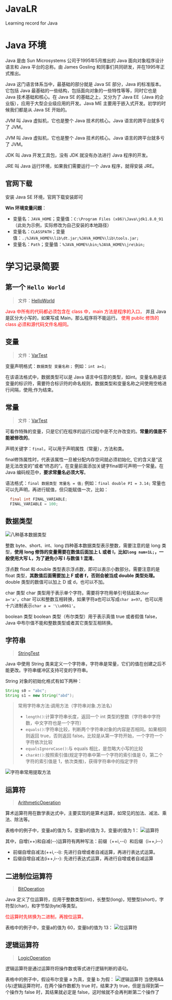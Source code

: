 # JavaLR

Learning record for Java

# Java 环境

Java 是由 Sun Microsystems 公司于1995年5月推出的 Java 面向对象程序设计语言和 Java 平台的总称。由 James Gosling 和同事们共同研发，并在1995年正式推出。

Java 这门语言体系当中，最基础的部分就是 Java SE 部分，Java 的标准版本。它包括 Java 最基础的一些结构，包括面向对象的一些特性等等，同时它也是 Java 技术基础和核心。在 Java SE 的基础之上，又分为了 Java EE（Java 的企业版），应用于大型企业级应用的开发。Java ME 主要用于嵌入式开发。初学的时候我们都是从 Java SE 开始的。

JVM 叫 Java 虚拟机，它也是整个 Java 技术的核心。Java 语言的跨平台就多亏了 JVM。

JVM 叫 Java 虚拟机，它也是整个 Java 技术的核心。Java 语言的跨平台就多亏了 JVM。

JDK 叫 Java 开发工具包，没有 JDK 就没有办法进行 Java 程序的开发。

JRE 叫 Java 运行环境，如果我们需要运行一个 Java 程序，就得安装 JRE。

## 官网下载

安装 Java SE 环境，官网下载安装即可

**Win 环境变量问题**：

-   变量名：`JAVA_HOME`；变量值：`C:\Program Files (x86)\Java\jdk1.8.0_91`（此处为示例，实际修改为自己安装的本地路径）
-   变量名：`CLASSPATH`；变量值：`.;%JAVA_HOME%\lib\dt.jar;%JAVA_HOME%\lib\tools.jar;`
-   变量名：`Path`；变量值：`%JAVA_HOME%\bin;%JAVA_HOME%\jre\bin;`

# 学习记录简要

## 第一个 `Hello World`

> 文件：[HelloWorld](./day01/HelloWorld.java)

<span style="color:red">Java 中所有的代码都必须包含在 class 中，main 方法是程序的入口，</span>
并且 Java 是区分大小写的，如果写成 Main，那么程序将不能运行。
<span style="color:red">使用 public 修饰的 class 必须和源代码文件名相同。</span>

## 变量

> 文件：[VarTest](./day02/VarTest.java)

变量声明格式：`数据类型 变量名称；`
例如：`int a=1;`

在该语法格式中，数据类型可以是 Java 语言中任意的类型，如int。变量名称是该变量的标识符，需要符合标识符的命名规则，数据类型和变量名称之间使用空格进行间隔，使用;作为结束。

## 常量

> 文件：[VarTest](./day02/VarTest.java)

可看作特殊的变量，只是它们在程序的运行过程中是不允许改变的。**常量的值是不能被修改的**。

声明关键字：`final`，可以用于声明属性（常量），方法和类。

final修饰属性时，代表该属性一旦被分配内存空间就必须初始化, 它的含义是“这是无法改变的”或者“终态的”。在变量前面添加关键字final即可声明一个常量。在 Java 编码规范中，**要求常量名必须大写**。

语法格式：`final 数据类型 常量名 = 值;`
例如：`final double PI = 3.14;`
常量也可以先声明，再进行赋值，但只能赋值一次，比如： ​

```java
  final int FINAL_VARIABLE; ​
  FINAL_VARIABLE = 100;
```

## 数据类型

![八种基本数据类型](./img/java数据类型.png)

整数
byte、short、int、long 四种基本数据类型表示整数，需要注意的是 long 类型，**使用 long 修饰的变量需要在数值后面加上 L 或者 l，比如`long num=1L;`，一般使用大写 L，为了避免小写 l 与数值 1 混淆**。

浮点数
float 和 double 类型表示浮点数，即可以表示小数部分。需要注意的是 float 类型，**其数值后面需要加上 F 或者 f，否则会被当成 double 类型处理。** double 类型的数值可以加上 D 或 d，也可以不加。

char 类型
char 类型用于表示单个字符。需要将字符用单引号括起来`char a='a'`，char 可以和整数互相转换，如果字符a也可以写成`char a=97`。也可以用十六进制表示`char a = '\\u0061'`。

boolean 类型
boolean 类型（布尔类型）用于表示真值 true 或者假值 false，Java 中布尔值不能和整数类型或者其它类型互相转换。

## 字符串

> [StringTest](./day04/StringTest.java)

Java 中使用 String 类来定义一个字符串，字符串是常量，它们的值在创建之后不能更改。字符串缓冲区支持可变的字符串。

String 对象的初始化格式有如下两种：

```java
String s0 = "abc";
String s1 = new String("abd");
```

> 常用字符串方法:调用方法（字符串对象.方法名）
>
> -   `length()`:计算字符串长度，返回一个 int 类型的整数（字符串中字符数，中文字符也是一个字符）
> -   `equals()`:字符串比较，判断两个字符串对象的内容是否相同。如果相同则返回 true，否则返回 false。比较是从第一字符开始，一个字符一个字符依次比较
> -   `equalsIgnoreCase()`:与 equals 相比，是忽略大小写的比较
> -   `charAt()`:按照索引值(规定字符串中第一个字符的索引值是 0，第二个字符的索引值是 1，依次类推)，获得字符串中的指定字符

![字符串常用提取方法](./img/字符串常用提取方法.png)

## 运算符

> [ArithmeticOperation](./day05/ArithmeticOperation.java)

算术运算符用在数学表达式中，主要实现的是算术运算，如常见的加法、减法、乘法、除法等。

表格中的例子中，变量a的值为 5，变量b的值为 3，变量i的值为 1：
![运算符](./img/运算符.png)

其中，自增(++)和自减(--)运算符有两种写法：前缀（++i,--i）和后缀（i++,i--）

-   前缀自增自减法(++i,--i): 先进行自增或者自减运算，再进行表达式运算。
-   后缀自增自减法(i++,i--): 先进行表达式运算，再进行自增或者自减运算

## 二进制位运算符

> [BitOperation](./day06/BitOperation.java)

Java 定义了位运算符，应用于整数类型(int)，长整型(long)，短整型(short)，字符型(char)，和字节型(byte)等类型。

<p style="color:red">位运算时先转换为二进制，再按位运算。</p>

表格中的例子中，变量a的值为 60，变量b的值为 13：
![位运算符](./img/位运算符.png)

## 逻辑运算符

> [LogicOperation](./day07/LogicOperation.java)

逻辑运算符是通过运算符将操作数或等式进行逻辑判断的语句。

表格中的例子中，假设布尔变量 a 为真，变量 b 为假：
![逻辑运算符](./img/逻辑运算符.png)
当使用&&(与)逻辑运算符时，在两个操作数都为 true 时，结果才为 true，但是当得到第一个操作为 false 时，其结果就必定是 false，这时候就不会再判断第二个操作了
